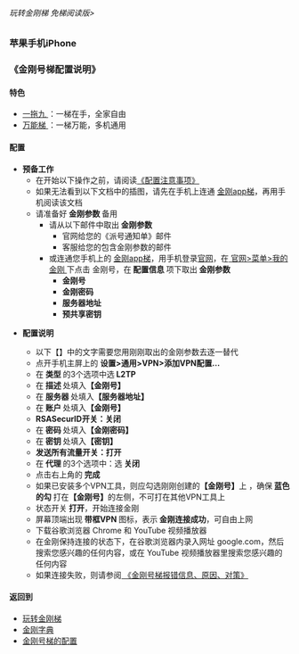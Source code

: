 ###### 玩转金刚梯 免梯阅读版>
### 苹果手机iPhone
### 《金刚号梯配置说明》

#### 特色
  - [ 一拖九 ](https://github.com/a2zitpro/web/blob/master/LadderFree/kkDictionary/OneForNine.md)：一梯在手，全家自由
  - [ 万能梯 ](https://github.com/a2zitpro/web/blob/master/LadderFree/kkDictionary/KKLadderKKIDMultipurpose.md)：一梯万能，多机通用
 
#### 配置
- <strong>预备工作 </strong>
  - 在开始以下操作之前，请阅读[《配置注意事项》](https://github.com/a2zitpro/web/blob/master/LadderFree/kkDictionary/ConsiderationsWhileConfigureKKID.md)
  - 如果无法看到以下文档中的插图，请先在手机上连通 [金刚app梯](https://github.com/a2zitpro/web/blob/master/LadderFree/kkDictionary/KKLadderAPP.md)，再用手机阅读该文档
  - 请准备好<strong> 金刚参数 </strong>备用
    - 请从以下邮件中取出<strong> 金刚参数</strong>
      - 官网给您的《派号通知单》邮件
      - 客服给您的包含金刚参数的邮件
    - 或连通您手机上的 [金刚app梯](https://github.com/a2zitpro/web/blob/master/LadderFree/kkDictionary/KKLadderAPP.md)，用手机登录[官网](https://www.atozitpro.net/zh/)，在[ 官网>菜单>我的金刚 ](https://www.atozitpro.net/zh/my-account/)下点击 金刚号，在<strong> 配置信息 </strong>项下取出<strong> 金刚参数 </strong>
      - <strong>金刚号
      - 金刚密码
      - 服务器地址
      - 预共享密钥</strong>
  

[comment]:#
<!-- 注释 -->
- <strong>配置说明 </strong>
[](![image](https://github.com/a2zitpro/web/blob/master/LadderFree/Apple/iPhone/KKLadderKKID/1F022B4B-2F6B-482D-9A2B-78D2C92FC0BA.jpeg))

  - 以下【】中的文字需要您用刚刚取出的金刚参数去逐一替代
  - 点开手机主屏上的 <strong>设置>通用>VPN>添加VPN配置… </strong>
  - 在<strong> 类型 </strong>的3个选项中选<strong> L2TP </strong>
  - 在<strong> 描述 </strong>处填入<strong>【金刚号】</strong>
  - 在<strong> 服务器 </strong>处填入<strong>【服务器地址】</strong>
  - 在<strong> 账户 </strong>处填入<strong>【金刚号】</strong>
  - <strong>RSASecurID开关：关闭</strong>
  - 在<strong> 密码 </strong>处填入<strong>【金刚密码】</strong>
  - 在<strong> 密钥 </strong>处填入<strong>【密钥】</strong>
  - <strong>发送所有流量开关：打开</strong>
  - 在<strong> 代理 </strong>的3个选项中：选<strong> 关闭</strong>
  - 点击右上角的<strong> 完成</strong>
  - 如果已安装多个VPN工具，则应勾选刚刚创建的<strong>【金刚号】</strong>上 ，确保<strong> 蓝色的勾 </strong>打在<strong>【金刚号】</strong>的左侧，不可打在其他VPN工具上
  - 状态开关<strong> 打开</strong>，开始连接金刚
  - 屏幕顶端出现<strong> 带框VPN </strong>图标，表示<strong> 金刚连接成功</strong>，可自由上网
  - 下载谷歌浏览器 Chrome 和 YouTube 视频播放器
  - 在金刚保持连接的状态下，在谷歌浏览器内录入网址 google.com，然后搜索您感兴趣的任何内容，或在 YouTube 视频播放器里搜索您感兴趣的任何内容
  - 如果连接失败，则请参阅[ 《金刚号梯报错信息、原因、对策》](https://github.com/a2zitpro/web/blob/master/LadderFree/kkDictionary/KKLadderKKIDErroMessage.md)


#### 返回到
- [玩转金刚梯](https://github.com/a2zitpro/web/blob/master/LadderFree/A.md)
- [金刚字典](https://github.com/a2zitpro/web/blob/master/LadderFree/kkDictionary/KKDictionary.md)
- [金刚号梯的配置](https://github.com/a2zitpro/web/blob/master/LadderFree/kkDictionary/KKLadderConfigration/KKLadderConfigration.md)
